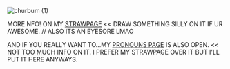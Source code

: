 
![churbum (1)](https://github.com/user-attachments/assets/1d8e37c1-b65b-4a40-b94d-adc613920c57)

MORE NFO! 
ON MY [STRAWPAGE](https://lobotomy-oakley.straw.page) << DRAW SOMETHING SILLY ON IT IF UR AWESOME. // ALSO ITS AN EYESORE LMAO

AND IF YOU REALLY WANT TO...MY [PRONOUNS PAGE](https://en.pronouns.page/@oakley.lobotomy) IS ALSO OPEN. << NOT TOO MUCH INFO ON IT. I PREFER MY STRAWPAGE OVER IT BUT I'LL PUT IT HERE ANYWAYS.

